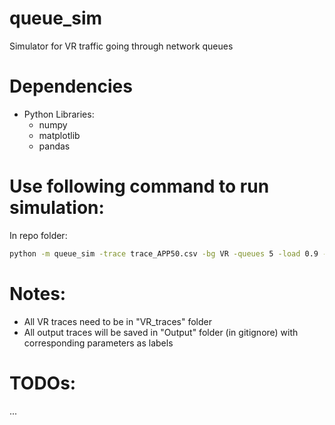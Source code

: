 # queue_sim
 Simulator for VR traffic going through network queues

# Dependencies
- Python Libraries:
    * numpy
    * matplotlib
    * pandas

# Use following command to run simulation:
In repo folder: 

```bash 
python -m queue_sim -trace trace_APP50.csv -bg VR -queues 5 -load 0.9 -start_time 1.0 -sim_time 0.999
```
# Notes:
- All VR traces need to be in "VR_traces" folder
- All output traces will be saved in "Output" folder (in gitignore) with corresponding parameters as labels

# TODOs:
...
